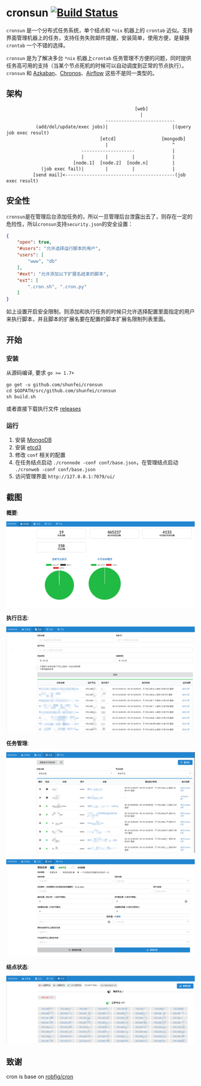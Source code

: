 # cronsun [![Build Status](https://travis-ci.org/shunfei/cronsun.svg?branch=master)](https://travis-ci.org/shunfei/cronsun)

`cronsun` 是一个分布式任务系统，单个结点和 `*nix` 机器上的 `crontab` 近似。支持界面管理机器上的任务，支持任务失败邮件提醒，安装简单，使用方便，是替换 `crontab` 一个不错的选择。

`cronsun` 是为了解决多台 `*nix` 机器上`crontab` 任务管理不方便的问题，同时提供任务高可用的支持（当某个节点死机的时候可以自动调度到正常的节点执行）。`cronsun` 和 [Azkaban](https://azkaban.github.io/)、[Chronos](https://mesos.github.io/chronos/)、[Airflow](https://airflow.incubator.apache.org/) 这些不是同一类型的。

## 架构

```
                                                [web]
                                                  |
                                     --------------------------
           (add/del/update/exec jobs)|                        |(query job exec result)
                                   [etcd]                 [mongodb]
                                     |                        ^
                            --------------------              |
                            |        |         |              |
                         [node.1]  [node.2]  [node.n]         |
             (job exec fail)|        |         |              |
          [send mail]<-----------------------------------------(job exec result)

```


## 安全性

`cronsun`是在管理后台添加任务的，所以一旦管理后台泄露出去了，则存在一定的危险性，所以`cronsun`支持`security.json`的安全设置：

```json
{
    "open": true,
    "#users": "允许选择运行脚本的用户",
    "users": [
        "www", "db"
    ],
    "#ext": "允许添加以下扩展名结束的脚本",
    "ext": [
        ".cron.sh", ".cron.py"
    ]
}
```

如上设置开启安全限制，则添加和执行任务的时候只允许选择配置里面指定的用户来执行脚本，并且脚本的扩展名要在配置的脚本扩展名限制列表里面。


## 开始

### 安装

从源码编译, 要求 `go >= 1.7+`

```
go get -u github.com/shunfei/cronsun
cd $GOPATH/src/github.com/shunfei/cronsun
sh build.sh
```

或者直接下载执行文件 [releases](https://github.com/shunfei/cronsun/releases)


### 运行

1. 安装 [MongoDB](http://docs.mongodb.org/manual/installation/)
2. 安装 [etcd3](https://github.com/coreos/etcd)
3. 修改 `conf` 相关的配置
4. 在任务结点启动 `./cronnode -conf conf/base.json`，在管理结点启动 `./cronweb -conf conf/base.json`
5. 访问管理界面 `http://127.0.0.1:7079/ui/`

## 截图

**概要**:

![](doc/img/brief.png)

**执行日志**:

![](doc/img/log.png)

**任务管理**:

![](doc/img/job.png)

![](doc/img/new_job.png)

**结点状态**:

![](doc/img/node.png)

## 致谢

cron is base on [robfig/cron](https://github.com/robfig/cron)
